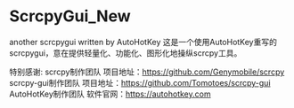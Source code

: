 # ScrcpyGui_New
another scrcpygui written by AutoHotKey
这是一个使用AutoHotKey重写的scrcpygui，意在提供轻量化、功能化、图形化地操纵scrcpy工具。

特别感谢:
      scrcpy制作团队 项目地址：https://github.com/Genymobile/scrcpy
      scrcpy-gui制作团队 项目地址：https://github.com/Tomotoes/scrcpy-gui
      AutoHotKey制作团队 软件官网：https://autohotkey.com
